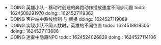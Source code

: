 - DOING 英雄小队 - 移动时创建的奔跑动作播放速度不同步问题
  todo:: 1624508291970
  doing:: 1624527119362
- DOING 客户端中路线绘制 与 替换
  doing:: 1624527119089
- DOING 实现小队不同人数时，英雄的不同位置
  todo:: 1624518819505
  doing:: 1624527113686
- DOING 迷雾中隐藏NPC
  todo:: 1624524026829
  doing:: 1624527114106